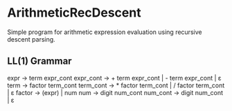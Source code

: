 # ArithmeticRecDescent

Simple program for arithmetic expression evaluation using recursive descent parsing.

## LL(1) Grammar

expr -> term expr_cont
expr_cont -> + term expr_cont
           | - term expr_cont
           | ε
term -> factor term_cont
term_cont -> * factor term_cont
           | / factor term_cont
           | ε
factor -> (expr)
        | num
num -> digit num_cont
num_cont -> digit num_cont | ε